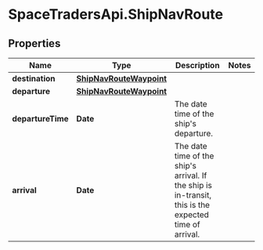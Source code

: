 # SpaceTradersApi.ShipNavRoute

## Properties

Name | Type | Description | Notes
------------ | ------------- | ------------- | -------------
**destination** | [**ShipNavRouteWaypoint**](ShipNavRouteWaypoint.md) |  | 
**departure** | [**ShipNavRouteWaypoint**](ShipNavRouteWaypoint.md) |  | 
**departureTime** | **Date** | The date time of the ship&#39;s departure. | 
**arrival** | **Date** | The date time of the ship&#39;s arrival. If the ship is in-transit, this is the expected time of arrival. | 


